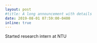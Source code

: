 ```yaml
---
layout: post
#title: A long announcement with details
date: 2019-08-01 07:59:00-0400
inline: true
---
```

Started research intern at NTU